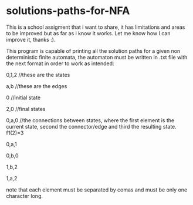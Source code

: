 # solutions-paths-for-NFA
This is a school assigment that i want to share, it has limitations and areas to be improved but as far as i know it works. Let me know how I can improve it, thanks :).

This program is capable of printing all the solution paths for a given non deterministic finite automata, the automaton must be written in .txt file 
with the next format in order to work as intended:

0,1,2     //these are the states

a,b       //these are the edges

0         //initial state

2,0      //final states

0,a,0    //the connections between states, where the first element is the current state, second the connector/edge and third the resulting state. f1(2)=3

0,a,1

0,b,0

1,b,2

1,a,2

note that each element must be separated by comas and must be only one character long.

